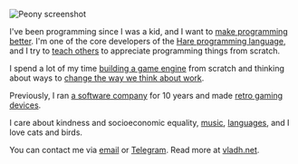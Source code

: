 ![Peony screenshot](https://vladh.net/static/peony/peony@1200px.jpg)

I've been programming since I was a kid, and I want to [make programming better](https://vladh.net/manifesto). I'm one of the core developers of the [Hare programming language](https://vladh.net/hare), and I try to [teach others](https://vladh.net/clumsycomputer) to appreciate programming things from scratch.

I spend a lot of my time [building a game engine](https://vladh.net/peony) from scratch and thinking about ways to [change the way we think about work](https://vladh.net/alternatives-to-wage-labour).

Previously, I ran [a software company](https://www.saffron.so/) for 10 years and made [retro gaming devices](https://vladh.net/submodule).

I care about kindness and socioeconomic equality, [music](https://vladh.net/music), [languages](https://vladh.net/german-nouns), and I love cats and birds.

You can contact me via [email](mailto:vlad@vladh.net) or [Telegram](https://t.me/squishfish). Read more at [vladh.net](https://vladh.net).
